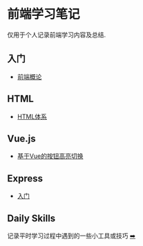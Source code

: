 #  前端学习笔记
仅用于个人记录前端学习内容及总结.

## 入门
- [前端概论](./introduction/index.md)

## HTML
- [HTML体系](./html/index.md)

## Vue.js
- [基于Vue的按钮高亮切换](./vue/01-btn-focus.vue)

## Express
- [入门](./express/01-express-tpl.md)


## Daily Skills
记录平时学习过程中遇到的一些小工具或技巧 [➡️](./daily-exams/index.md)
